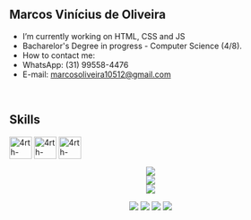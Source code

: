 ## Marcos Vinícius de Oliveira

- I’m currently working on HTML, CSS and JS
- Bacharelor's Degree in progress - Computer Science (4/8).
- How to contact me:
- WhatsApp: (31) 99558-4476
- E-mail: marcosoliveira10512@gmail.com
  
<div style="display: inline_block"><br>
  <h2>Skills</h2>
    <img align="center" alt="4rth-CSS" height="40" width="40" src="https://cdn.jsdelivr.net/gh/devicons/devicon/icons/html5/html5-original.svg">
    <img align="center" alt="4rth-CSS" height="40" width="40" src="https://cdn.jsdelivr.net/gh/devicons/devicon/icons/css3/css3-original.svg">
    <img align="center" alt="4rth-CSS" height="40" width="40" src="https://cdn.jsdelivr.net/gh/devicons/devicon/icons/javascript/javascript-original.svg">
</div>

<div align="center">

![](https://github-readme-stats.vercel.app/api?username=M4rcosVO&theme=midnight-purple&hide_border=true&include_all_commits=false&count_private=false)<br/>
![](https://github-readme-streak-stats.herokuapp.com/?user=M4rcosVO&theme=midnight-purple&hide_border=true)<br/>
![](https://github-readme-stats.vercel.app/api/top-langs/?username=M4rcosVO&theme=midnight-purple&hide_border=true&include_all_commits=false&count_private=false&layout=compact)
       
   <div>
  <a href = "https://github.com/M4rcosVO"><img src="https://img.shields.io/badge/GitHub-100000?style=for-the-badge&logo=github&logoColor=white" target="_blank"></a>
  <a href="https://www.linkedin.com/in/marcos-vinícius-oliveira-a67402234/" target="_blank"><img src="https://img.shields.io/badge/-LinkedIn-%230077B5?style=for-the-badge&logo=linkedin&logoColor=white" target="_blank"></a>
  <a href = "mailto:marcosoliveira10512@gmail.com"><img src="https://img.shields.io/badge/-Gmail-%23333?style=for-the-badge&logo=gmail&logoColor=white" target="_blank"></a>
  <a href = "https://twitter.com/MarcosO70497606"><img src="https://img.shields.io/badge/Twitter-1DA1F2?style=for-the-badge&logo=twitter&logoColor=white" target="_blank"></a>
    </div>
